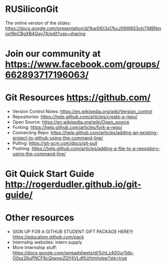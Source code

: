 # RUSiliconGit

The online version of the slides: https://docs.google.com/presentation/d/1kw0jEt3xI7kxJ09W8S3oIcTMBNmoxf9pCBgXB4Qgy74/edit?usp=sharing


# Join our community at https://www.facebook.com/groups/662893717196063/
# Git Resources https://github.com/
  
* Version Control Notes: https://en.wikipedia.org/wiki/Version_control
* Repositories: https://help.github.com/articles/create-a-repo/
* Open Source: https://en.wikipedia.org/wiki/Open_source
* Forking: https://help.github.com/articles/fork-a-repo/
* Connecting Repo: https://help.github.com/articles/adding-an-existing-project-to-github-using-the-command-line/
* Pulling: https://git-scm.com/docs/git-pull
* Pushing: https://help.github.com/articles/adding-a-file-to-a-repository-using-the-command-line/

# Git Quick Start Guide http://rogerdudler.github.io/git-guide/
# Other resources

* SIGN UP FOR A GITHUB STUDENT GIFT PACKAGE HERE!!! https://education.github.com/pack
* Internship websites: intern.supply
* More Internship stuff: https://docs.google.com/spreadsheets/d/1UnLz40Our1Ids-O0sz26uPNCF6cQjwosrZQY4VLdflU/htmlview?sle=true

